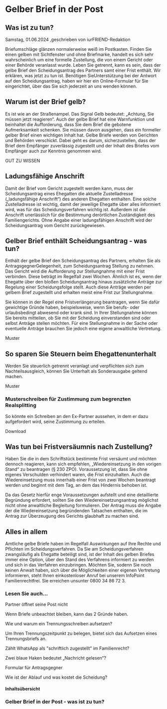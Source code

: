 # Gelber Brief in der Post

## Was ist zu tun?

Samstag, 01.06.2024 ,geschrieben von iurFRIEND-Redaktion

Briefumschläge glänzen normalerweise weiß im Postkasten. Finden Sie einen gelben mit Sichtfenster und ohne Briefmarke, handelt es sich sehr wahrscheinlich um eine formelle Zustellung, die von einem Gericht oder einer Behörde veranlasst wurde. Leben Sie getrennt, kann es sein, dass der gelbe Brief den Scheidungsantrag des Partners samt einer Frist enthält. Wir erklären, was jetzt zu tun ist. Benötigen SieUnterstützung bei der Antwort auf den Scheidungsantrag, haben wir hier ein Online-Formular für Sie eingerichtet, über das Sie sich jederzeit an uns wenden können.

## Warum ist der Brief gelb?

Es ist wie an der Straßenampel. Das Signal Gelb bedeutet: „Achtung, Sie müssen jetzt reagieren“. Auch der gelbe Brief hat eine Warnfunktion und beinhaltet die Aufforderung, dass Sie dem Brief die gebotene Aufmerksamkeit schenken. Sie müssen davon ausgehen, dass ein formeller gelber Brief einen wichtigen Inhalt hat. Gelbe Briefe werden von Gerichten und Behörden verschickt. Dabei geht es darum, sicherzustellen, dass der Brief dem Empfänger zuverlässig zugestellt und der Inhalt des Briefes vom Empfänger auch zur Kenntnis genommen wird.

GUT ZU WISSEN

## Ladungsfähige Anschrift

Damit der Brief vom Gericht zugestellt werden kann, muss der Scheidungsantrag eines Ehegatten die aktuelle Zustelladresse („ladungsfähige Anschrift“) des anderen Ehegatten enthalten. Eine solche Zustelladresse ist wichtig, damit der jeweilige Ehegatte über alles informiert wird, was für das Scheidungsverfahren wichtig ist. Außerdem ist die Anschrift unerlässlich für die Bestimmung derörtlichen Zuständigkeit des Familiengerichts. Ohne Angabe einer ladungsfähigen Anschrift wird der Scheidungsantrag vom Gericht zurückgewiesen.

## Gelber Brief enthält Scheidungsantrag - was tun?

Enthält der gelbe Brief den Scheidungsantrag des Partners, erhalten Sie als AntragsgegnerGelegenheit, zum Scheidungsantrag Stellung zu nehmen. Das Gericht wird die Aufforderung zur Stellungnahme mit einer Frist verbinden. Diese beträgt im Regelfall zwei Wochen. Ähnlich ist es, wenn der Ehegatte über den bloßen Scheidungsantrag hinaus zusätzliche Anträge zur Regelung einer Scheidungsfolge stellt. Auch diese Anträge werden per gelbem Brief zugestellt und erhalten meist eine Frist zur Stellungnahme.

Sie können in der Regel eine Fristverlängerung beantragen, wenn Sie dafür gewichtige Gründe haben, beispielsweise, wenn Sie berufs- oder urlaubsbedingt abwesend oder krank sind. In Ihrer Stellungnahme können Sie bereits mitteilen, ob Sie mit der Scheidung einverstanden sind oder selbst Anträge stellen möchten. Für eine Stellungnahme in der Sache oder eventuelle Anträge brauchen Sie jedoch eine eigene anwaltliche Vertretung.

Muster

## So sparen Sie Steuern beim Ehegattenunterhalt

Werden Sie steuerlich getrennt veranlagt und verpflichten sich zum Nachteilsausgleich, können Sie Unterhalt als Sonderausgabe geltend machen.

Muster

### Musterschreiben für Zustimmung zum begrenzten Realsplitting

So könnte ein Schreiben an den Ex-Partner aussehen, in dem er dazu aufgefordert wird, seine Zustimmung zu erteilen.

Download

## Was tun bei Fristversäumnis nach Zustellung?

Haben Sie die in dem Schriftstück bestimmte Frist versäumt und möchten dennoch reagieren, kann sich empfehlen, „Wiedereinsetzung in den vorigen Stand“ zu beantragen (§ 230 ZPO). Voraussetzung ist, dass Sie ohne eigenes Verschulden verhindert waren, die Frist einzuhalten. Auch die Wiedereinsetzung muss innerhalb einer Frist von zwei Wochen beantragt werden und beginnt mit dem Tag, an dem das Hindernis behoben ist.

Da das Gesetz hierfür enge Voraussetzungen aufstellt und eine detaillierte Begründung erfordert, sollten Sie den Wiedereinsetzungsantrag möglichst nicht ohne anwaltliche Begleitung formulieren. Der Antrag muss die Angabe der die Wiedereinsetzung begründenden Tatsachen enthalten, die im Antrag zur Überzeugung des Gerichts glaubhaft zu machen sind.

## Alles in allem

Amtliche gelbe Briefe haben im Regelfall Auswirkungen auf Ihre Rechte und Pflichten im Scheidungsverfahren. Da Sie am Scheidungsverfahren zwangsläufig als Ehegatte beteiligt sind, ist der Inhalt des gelben Briefes immer eine Option, über den Stand des Verfahrens informiert zu werden und sich in das Verfahren einzubringen. Möchten Sie, sodenn Sie noch keinen Anwalt haben, sich über die Möglichkeiten einer eigenen Vertretung informieren, steht Ihnen einkostenloser Anruf bei unserem InfoPoint Familienrechtfrei. Sie erreichen unsunter 0800 34 86 72 3.

### Lesen Sie auch...

Partner öffnet seine Post nicht

Wenn Briefe unbeachtet bleiben, kann das 2 Gründe haben.

Wie und warum ein Trennungsschreiben aufsetzen?

Um Ihren Trennungszeitpunkt zu belegen, bietet sich das Aufsetzen eines Trennungsbriefs an.

Zählt WhatsApp als "schriftlich zugestellt" im Familienrecht?

Zwei blaue Haken bedeutet „Nachricht gelesen“?

Formular für Antragsgegner

Wie ist der Ablauf und was kostet die Scheidung?

#### Inhaltsübersicht

### Gelber Brief in der Post - was ist zu tun?